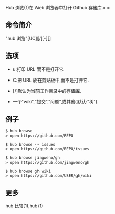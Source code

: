 Hub 浏览(1)在 Web 浏览器中打开 Github 存储库.= =

## 命令简介

"hub 浏览"[UC][<user>/]<REPOSITORY>\[-][<SUBPAGE>]

## 选项

- u:打印 URL 而不是打开它.

- C:把 URL 放在剪贴板中,而不是打开它.

- [<USER>/]<REPOSITORY>默认为当前工作目录中的存储库.

- <SUBPAGE>一个"wiki","提交","问题",或其他(默认:"树").

## 例子

```
$ hub browse
> open https://github.com/REPO

$ hub browse -- issues
> open https://github.com/REPO/issues

$ hub browse jingweno/gh
> open https://github.com/jingweno/gh

$ hub browse gh wiki
> open https://github.com/USER/gh/wiki
```

## 更多

hub 比较(1),hub(1)
